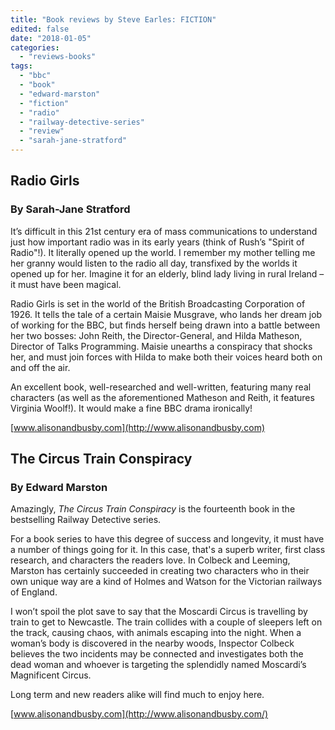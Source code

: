 ```yaml
---
title: "Book reviews by Steve Earles: FICTION"
edited: false
date: "2018-01-05"
categories:
  - "reviews-books"
tags:
  - "bbc"
  - "book"
  - "edward-marston"
  - "fiction"
  - "radio"
  - "railway-detective-series"
  - "review"
  - "sarah-jane-stratford"
---
```


## Radio Girls

### By Sarah-Jane Stratford

It’s difficult in this 21st century era of mass communications to understand just how important radio was in its early years (think of Rush’s "Spirit of Radio"!). It literally opened up the world. I remember my mother telling me her granny would listen to the radio all day, transfixed by the worlds it opened up for her. Imagine it for an elderly, blind lady living in rural Ireland – it must have been magical.

Radio Girls is set in the world of the British Broadcasting Corporation of 1926. It tells the tale of a certain Maisie Musgrave, who lands her dream job of working for the BBC, but finds herself being drawn into a battle between her two bosses: John Reith, the Director-General, and Hilda Matheson, Director of Talks Programming. Maisie unearths a conspiracy that shocks her, and must join forces with Hilda to make both their voices heard both on and off the air.

An excellent book, well-researched and well-written, featuring many real characters (as well as the aforementioned Matheson and Reith, it features Virginia Woolf!). It would make a fine BBC drama ironically!

[www.alisonandbusby.com](http://www.alisonandbusby.com)

## The Circus Train Conspiracy

### By Edward Marston

Amazingly, _The Circus Train Conspiracy_ is the fourteenth book in the bestselling Railway Detective series.

For a book series to have this degree of success and longevity, it must have a number of things going for it. In this case, that's a superb writer, first class research, and characters the readers love. In Colbeck and Leeming, Marston has certainly succeeded in creating two characters who in their own unique way are a kind of Holmes and Watson for the Victorian railways of England.

I won’t spoil the plot save to say that the Moscardi Circus is travelling by train to get to Newcastle. The train collides with a couple of sleepers left on the track, causing chaos, with animals escaping into the night. When a woman’s body is discovered in the nearby woods, Inspector Colbeck believes the two incidents may be connected and investigates both the dead woman and whoever is targeting the splendidly named Moscardi’s Magnificent Circus.

Long term and new readers alike will find much to enjoy here.

[www.alisonandbusby.com](http://www.alisonandbusby.com/)
